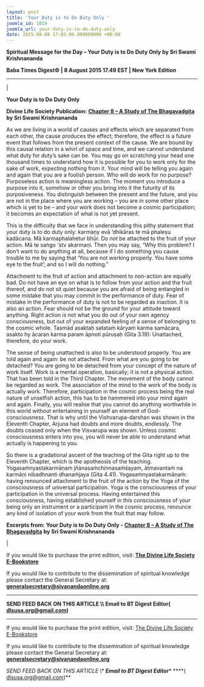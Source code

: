 ```yaml
---
layout: post
title: 'Your Duty is to Do Duty Only '
joomla_id: 1019
joomla_url: your-duty-is-to-do-duty-only
date: 2015-08-08 17:02:06.000000000 +00:00
---
```

  

















































**Spiritual Message for the Day – Your Duty is to Do Duty Only by Sri Swami Krishnananda**

 **Baba Times Digest© | 8 August 2015 17.49 EST | New York Edition**

* * *

| 

**Your Duty is to Do Duty Only**

**Divine Life Society Publication:** [**Chapter 8 – A Study of The Bhagavadgita**](http://www.swami-krishnananda.org/gita1/bhagavadgita_08.html) **by Sri Swami Krishnananda**

As we are living in a world of causes and effects which are separated from each other, the cause produces the effect; therefore, the effect is a future event that follows from the present context of the cause. We are bound by this causal relation in a whirl of space and time, and we cannot understand what duty for duty’s sake can be. You may go on scratching your head one thousand times to understand how it is possible for you to work only for the sake of work, expecting nothing from it. Your mind will be telling you again and again that you are a foolish person. Who will do work for no purpose? Purposeless action is meaningless action. The moment you introduce a purpose into it, somehow or other you bring into it the futurity of its purposiveness. You distinguish between the present and the future, and you are not in the place where you are working – you are in some other place which is yet to be – and your work does not become a cosmic participation; it becomes an expectation of what is not yet present.

This is the difficulty that we face in understanding this pithy statement that your duty is to do duty only: karmaṇy evā ’dhikāras te mā phaleṣu kadācana. Mā karmaphalahetur bhūr. Do not be attached to the fruit of your action. Mā te saṅgo 'stv akarmaṇi. Then you may say, “Why this problem? I don’t want to do anything at all, because if I do something you cause trouble to me by saying that ‘You are not working properly. You have some eye to the fruit’; and so I will do nothing.”

Attachment to the fruit of action and attachment to non-action are equally bad. Do not have an eye on what is to follow from your action and the fruit thereof, and do not sit quiet because you are afraid of being entangled in some mistake that you may commit in the performance of duty. Fear of mistake in the performance of duty is not to be regarded as inaction. It is also an action. Fear should not be the ground for your attitude toward anything. Right action is not what you do out of your own agency consciousness, but out of your expanded feeling of a sense of belonging to the cosmic whole. Tasmād asaktaḥ satataṁ kāryaṁ karma samācara, asakto hy ācaran karma param āpnoti pūruṣaḥ (Gita 3.19): Unattached, therefore, do your work.

The sense of being unattached is also to be understood properly. You are told again and again: be not attached. From what are you going to be detached? You are going to be detached from your concept of the nature of work itself. Work is a mental operation, basically; it is not a physical action. That has been told in the Third Chapter. The movement of the body cannot be regarded as work. The association of the mind to the work of the body is actually work. Therefore, participation in the cosmic process being the real nature of unselfish action, this has to be hammered into your mind again and again. Finally, you will realise that you cannot do anything worthwhile in this world without entertaining in yourself an element of God-consciousness. That is why until the Vishvarupa-darshan was shown in the Eleventh Chapter, Arjuna had doubts and more doubts, endlessly. The doubts ceased only when the Visvarupa was shown. Unless cosmic consciousness enters into you, you will never be able to understand what actually is happening to you.

So there is a gradational ascent of the teaching of the Gita right up to the Eleventh Chapter, which is the apotheosis of the teaching. Yogasaṁnyastakarmāṇaṁ jñānasaṁchinnasaṁśayam, ātmavantaṁ na karmāṇi nibadhnanti dhanaṁjaya (Gita 4.41). Yogasaṁnyastakarmāṇaṁ: having renounced attachment to the fruit of the action by the Yoga of the consciousness of universal participation. Yoga is the consciousness of your participation in the universal process. Having entertained this consciousness, having established yourself in this consciousness of your being only an instrument or a participant in the cosmic process, renounce any kind of isolation of your work from the fruit that may follow.



**Excerpts from:**  **Your Duty is to Do Duty Only -** [**Chapter 8 – A Study of The Bhagavadgita**](http://www.swami-krishnananda.org/gita1/bhagavadgita_08.html) **by Sri Swami Krishnananda**

 |



If you would like to purchase the print edition, visit: **[The Divine Life Society E-Bookstore](http://www.dlshq.org/download/download.htm)**

If you would like to contribute to the dissemination of spiritual knowledge please contact the General Secretary at: [](mailto:%20%3Cscript%20type=%27text/javascript%27%3E%20%3C%21--%20var%20prefix%20=%20%27ma%27%20+%20%27il%27%20+%20%27to%27;%20var%20path%20=%20%27hr%27%20+%20%27ef%27%20+%20%27=%27;%20var%20addy57016%20=%20%27generalsecretary%27%20+%20%27@%27;%20addy57016%20=%20addy57016%20+%20%27sivanandaonline%27%20+%20%27.%27%20+%20%27org%27;%20document.write%28%27%3Ca%20%27%20+%20path%20+%20%27%5C%27%27%20+%20prefix%20+%20%27:%27%20+%20addy57016%20+%20%27%5C%27%3E%27%29;%20document.write%28addy57016%29;%20document.write%28%27%3C%5C/a%3E%27%29;%20//--%3E%5Cn%20%3C/script%3E%3Cscript%20type=%27text/javascript%27%3E%20%3C%21--%20document.write%28%27%3Cspan%20style=%5C%27display:%20none;%5C%27%3E%27%29;%20//--%3E%20%3C/script%3EThis%20email%20address%20is%20being%20protected%20from%20spambots.%20You%20need%20JavaScript%20enabled%20to%20view%20it.%20%3Cscript%20type=%27text/javascript%27%3E%20%3C%21--%20document.write%28%27%3C/%27%29;%20document.write%28%27span%3E%27%29;%20//--%3E%20%3C/script%3E?subject=Contribution%20to%20Dissemination%20of%20Spiritual%20Knowledge) **generalsecretary@sivanandaonline.org**

****

**SEND FEED BACK ON THIS ARTICLE \\\ Email to BT Digest Editor[](mailto:%20%3Cscript%20type=%27text/javascript%27%3E%20%3C%21--%20var%20prefix%20=%20%27ma%27%20+%20%27il%27%20+%20%27to%27;%20var%20path%20=%20%27hr%27%20+%20%27ef%27%20+%20%27=%27;%20var%20addy72654%20=%20%27dlsusa.org%27%20+%20%27@%27;%20addy72654%20=%20addy72654%20+%20%27gmail%27%20+%20%27.%27%20+%20%27com%27;%20document.write%28%27%3Ca%20%27%20+%20path%20+%20%27%5C%27%27%20+%20prefix%20+%20%27:%27%20+%20addy72654%20+%20%27%5C%27%3E%27%29;%20document.write%28addy72654%29;%20document.write%28%27%3C%5C/a%3E%27%29;%20//--%3E%5Cn%20%3C/script%3E%3Cscript%20type=%27text/javascript%27%3E%20%3C%21--%20document.write%28%27%3Cspan%20style=%5C%27display:%20none;%5C%27%3E%27%29;%20//--%3E%20%3C/script%3EThis%20email%20address%20is%20being%20protected%20from%20spambots.%20You%20need%20JavaScript%20enabled%20to%20view%20it.%20%3Cscript%20type=%27text/javascript%27%3E%20%3C%21--%20document.write%28%27%3C/%27%29;%20document.write%28%27span%3E%27%29;%20//--%3E%20%3C/script%3E?subject=DLS%20Posts)( [dlsusa.org@gmail.com](mailto:dlsusa.org@gmail.com))**



* * *



  

If you would like to purchase the print edition, visit: [The Divine Life Society E-Bookstore](http://www.dlshq.org/download/download.htm)

If you would like to contribute to the dissemination of spiritual knowledge please contact the General Secretary at: **[generalsecretary@sivanandaonline.org](mailto:generalsecretary@sivanandaonline.org)**

**SEND FEED BACK ON THIS ARTICLE \\\**  **Email to BT Digest Editor**** [](mailto:%20%3Cscript%20type=%27text/javascript%27%3E%20%3C%21--%20var%20prefix%20=%20%27ma%27%20+%20%27il%27%20+%20%27to%27;%20var%20path%20=%20%27hr%27%20+%20%27ef%27%20+%20%27=%27;%20var%20addy72654%20=%20%27dlsusa.org%27%20+%20%27@%27;%20addy72654%20=%20addy72654%20+%20%27gmail%27%20+%20%27.%27%20+%20%27com%27;%20document.write%28%27%3Ca%20%27%20+%20path%20+%20%27%5C%27%27%20+%20prefix%20+%20%27:%27%20+%20addy72654%20+%20%27%5C%27%3E%27%29;%20document.write%28addy72654%29;%20document.write%28%27%3C%5C/a%3E%27%29;%20//--%3E%5Cn%20%3C/script%3E%3Cscript%20type=%27text/javascript%27%3E%20%3C%21--%20document.write%28%27%3Cspan%20style=%5C%27display:%20none;%5C%27%3E%27%29;%20//--%3E%20%3C/script%3EThis%20email%20address%20is%20being%20protected%20from%20spambots.%20You%20need%20JavaScript%20enabled%20to%20view%20it.%20%3Cscript%20type=%27text/javascript%27%3E%20%3C%21--%20document.write%28%27%3C/%27%29;%20document.write%28%27span%3E%27%29;%20//--%3E%20%3C/script%3E?subject=DLS%20Posts)****( [dlsusa.org@gmail.com](mailto:dlsusa.org@gmail.com))**  
